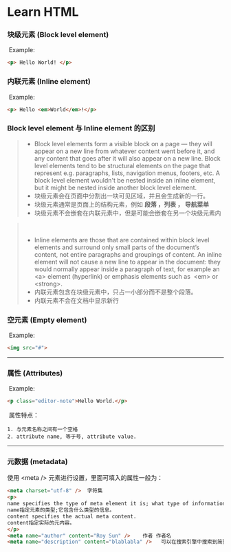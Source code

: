 # Learn HTML

### 块级元素 (Block level element)

​	Example:

```html
<p> Hello World! </p>
```



### 内联元素 (Inline element)

​	Example:

```html
<p> Hello <em>World</em>!</p>
```

### Block level element 与 Inline element 的区别

> - Block level elements form a visible block on a page — they will appear on a new line from whatever content went before it, and any content that goes after it will also appear on a new line. Block level elements tend to be structural elements on the page that represent e.g. paragraphs, lists, navigation menus, footers, etc. A block level element wouldn't be nested inside an inline element, but it might be nested inside another block level element.
> - 块级元素会在页面中分割出一块可见区域，并且会生成新的一行。
> - 块级元素通常是页面上的结构元素，例如 **段落 ，列表 ， 导航菜单** 
> - 块级元素不会嵌套在内联元素中，但是可能会嵌套在另一个块级元素内

> ​	
>
> - Inline elements are those that are contained within block level elements and surround only small parts of the document’s content, not entire paragraphs and groupings of content. An inline element will not cause a new line to appear in the document: they would normally appear inside a paragraph of text, for example an \<a> element (hyperlink) or emphasis elements such as  \<em> or \<strong>. 
> - 内联元素包含在块级元素中，只占一小部分而不是整个段落。
> - 内联元素不会在文档中显示新行

###  空元素 (Empty element)

​	Example:

```html
<img src="#">
```

---

### 属性 (Attributes)

​	Example:

```html
<p class="editor-note">Hello World.</p>
```



​	属性特点：

	1. 与元素名称之间有一个空格
	2. attribute name, 等于号, attribute value.

---

### 元数据 (metadata)

使用 \<meta /> 元素进行设置，里面可填入的属性一般为：

```html
<meta charset="utf-8" />  字符集
<p>
name specifies the type of meta element it is; what type of information it contains.
name指定元素的类型;它包含什么类型的信息。 
content specifies the actual meta content.
content指定实际的元内容。
</p>
<meta name="author" content="Roy Sun" />  	作者 作者名
<meta name="description" content="blablabla" />	  可以在搜索引擎中搜索到简要描述，SEO优化

```



